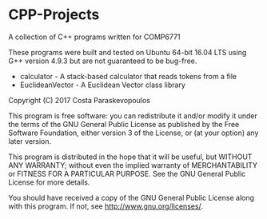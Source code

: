 # CPP-Projects
A collection of C++ programs written for COMP6771

These programs were built and tested on Ubuntu 64-bit 16.04 LTS using G++ version 4.9.3 but are not guaranteed to be bug-free.

* calculator - A stack-based calculator that reads tokens from a file
* EuclideanVector - A Euclidean Vector class library

Copyright (C) 2017 Costa Paraskevopoulos

This program is free software: you can redistribute it and/or modify it under the terms of the GNU General Public License as published by the Free Software Foundation, either version 3 of the License, or (at your option) any later version.

This program is distributed in the hope that it will be useful, but WITHOUT ANY WARRANTY; without even the implied warranty of MERCHANTABILITY or FITNESS FOR A PARTICULAR PURPOSE. See the GNU General Public License for more details.

You should have received a copy of the GNU General Public License along with this program. If not, see http://www.gnu.org/licenses/.
